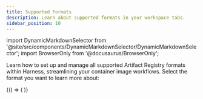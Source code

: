 ```yaml
---
title: Supported Formats
description: Learn about supported formats in your workspace tabs. 
sidebar_position: 10
---
```


import DynamicMarkdownSelector from '@site/src/components/DynamicMarkdownSelector/DynamicMarkdownSelector';
import BrowserOnly from '@docusaurus/BrowserOnly';

Learn how to set up and manage all supported Artifact Registry formats within Harness, streamlining your container image workflows. Select the format you want to learn more about:

<BrowserOnly>
  {() => (
    <DynamicMarkdownSelector
      options={{
  Docker: "/artifact-registry/content/docker-quickstart.md",
}}
    />
  )}
</BrowserOnly>

